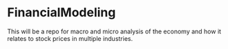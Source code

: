 # FinancialModeling
This will be a repo for macro and micro analysis of the economy and how it relates to stock prices in multiple industries.
